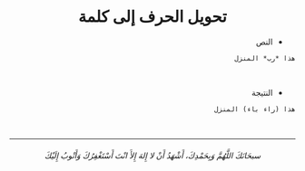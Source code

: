 <h1 align="center">تحويل الحرف إلى كلمة</h1>

<div dir="rtl">

- النص
```
هذا *رب* المنزل
```

<br>
 
- النتيجة
```
هذا (راء باء) المنزل
```
 
</div>
<br>




-----------

<h6 align="center">سبحَانَكَ اللَّهُمَّ وَبِحَمْدِكَ، أَشْهَدُ أَنْ لا إِلهَ إِلأَ انْتَ أَسْتَغْفِرُكَ وَأَتْوبُ إِلَيْكَ</h6>
